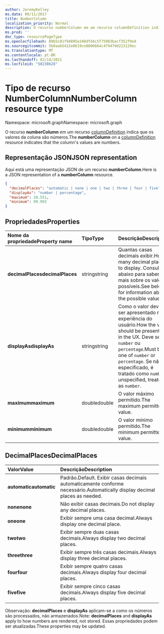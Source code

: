 ```yaml
---
author: JeremyKelley
ms.date: 09/11/2017
title: NumberColumn
localization_priority: Normal
description: O recurso numberColumn em um recurso columnDefinition indica que os valores da coluna são números.
ms.prod: ''
doc_type: resourcePageType
ms.openlocfilehash: 89b5c81f94895e248dfd4c5f75983bacf352f9e8
ms.sourcegitcommit: 5b0aab5422e0619ce8806664c479479d223129ec
ms.translationtype: MT
ms.contentlocale: pt-BR
ms.lasthandoff: 02/14/2021
ms.locfileid: "50238628"
---
```

# <a name="numbercolumn-resource-type"></a><span data-ttu-id="8d93a-103">Tipo de recurso NumberColumn</span><span class="sxs-lookup"><span data-stu-id="8d93a-103">NumberColumn resource type</span></span>

<span data-ttu-id="8d93a-104">Namespace: microsoft.graph</span><span class="sxs-lookup"><span data-stu-id="8d93a-104">Namespace: microsoft.graph</span></span>

<span data-ttu-id="8d93a-105">O recurso **numberColumn** em um recurso [columnDefinition](columndefinition.md) indica que os valores da coluna são números.</span><span class="sxs-lookup"><span data-stu-id="8d93a-105">The **numberColumn** on a [columnDefinition](columndefinition.md) resource indicates that the column's values are numbers.</span></span>

## <a name="json-representation"></a><span data-ttu-id="8d93a-106">Representação JSON</span><span class="sxs-lookup"><span data-stu-id="8d93a-106">JSON representation</span></span>

<span data-ttu-id="8d93a-107">Aqui está uma representação JSON de um recurso **numberColumn**.</span><span class="sxs-lookup"><span data-stu-id="8d93a-107">Here is a JSON representation of a **numberColumn** resource.</span></span>
<!-- { "blockType": "resource", "@odata.type": "microsoft.graph.numberColumn" } -->

```json
{
  "decimalPlaces": "automatic | none | one | two | three | four | five",
  "displayAs": "number | percentage",
  "maximum": 10.551,
  "minimum": 99.993
}
```

## <a name="properties"></a><span data-ttu-id="8d93a-108">Propriedades</span><span class="sxs-lookup"><span data-stu-id="8d93a-108">Properties</span></span>

| <span data-ttu-id="8d93a-109">Nome da propriedade</span><span class="sxs-lookup"><span data-stu-id="8d93a-109">Property name</span></span>      | <span data-ttu-id="8d93a-110">Tipo</span><span class="sxs-lookup"><span data-stu-id="8d93a-110">Type</span></span>   | <span data-ttu-id="8d93a-111">Descrição</span><span class="sxs-lookup"><span data-stu-id="8d93a-111">Description</span></span>
|:-------------------|:-------|:-----------------------------------------------
| <span data-ttu-id="8d93a-112">**decimalPlaces**</span><span class="sxs-lookup"><span data-stu-id="8d93a-112">**decimalPlaces**</span></span>  | <span data-ttu-id="8d93a-113">string</span><span class="sxs-lookup"><span data-stu-id="8d93a-113">string</span></span> | <span data-ttu-id="8d93a-114">Quantas casas decimais exibir.</span><span class="sxs-lookup"><span data-stu-id="8d93a-114">How many decimal places to display.</span></span> <span data-ttu-id="8d93a-115">Consulte abaixo para saber mais sobre os valores possíveis.</span><span class="sxs-lookup"><span data-stu-id="8d93a-115">See below for information about the possible values.</span></span>
| <span data-ttu-id="8d93a-116">**displayAs**</span><span class="sxs-lookup"><span data-stu-id="8d93a-116">**displayAs**</span></span>      | <span data-ttu-id="8d93a-117">string</span><span class="sxs-lookup"><span data-stu-id="8d93a-117">string</span></span> | <span data-ttu-id="8d93a-118">Como o valor deve ser apresentado na experiência do usuário.</span><span class="sxs-lookup"><span data-stu-id="8d93a-118">How the value should be presented in the UX.</span></span> <span data-ttu-id="8d93a-119">Deve ser `number` ou `percentage`.</span><span class="sxs-lookup"><span data-stu-id="8d93a-119">Must be one of `number` or `percentage`.</span></span> <span data-ttu-id="8d93a-120">Se não for especificado, é tratado como `number`.</span><span class="sxs-lookup"><span data-stu-id="8d93a-120">If unspecified, treated as `number`.</span></span>
| <span data-ttu-id="8d93a-121">**maximum**</span><span class="sxs-lookup"><span data-stu-id="8d93a-121">**maximum**</span></span>        | <span data-ttu-id="8d93a-122">double</span><span class="sxs-lookup"><span data-stu-id="8d93a-122">double</span></span> | <span data-ttu-id="8d93a-123">O valor máximo permitido.</span><span class="sxs-lookup"><span data-stu-id="8d93a-123">The maximum permitted value.</span></span>
| <span data-ttu-id="8d93a-124">**minimum**</span><span class="sxs-lookup"><span data-stu-id="8d93a-124">**minimum**</span></span>        | <span data-ttu-id="8d93a-125">double</span><span class="sxs-lookup"><span data-stu-id="8d93a-125">double</span></span> | <span data-ttu-id="8d93a-126">O valor mínimo permitido.</span><span class="sxs-lookup"><span data-stu-id="8d93a-126">The minimum permitted value.</span></span>

## <a name="decimalplaces"></a><span data-ttu-id="8d93a-127">DecimalPlaces</span><span class="sxs-lookup"><span data-stu-id="8d93a-127">DecimalPlaces</span></span>

| <span data-ttu-id="8d93a-128">Valor</span><span class="sxs-lookup"><span data-stu-id="8d93a-128">Value</span></span>          | <span data-ttu-id="8d93a-129">Descrição</span><span class="sxs-lookup"><span data-stu-id="8d93a-129">Description</span></span>
|:---------------|:--------------------------------------------------------------
| <span data-ttu-id="8d93a-130">**automatic**</span><span class="sxs-lookup"><span data-stu-id="8d93a-130">**automatic**</span></span>  | <span data-ttu-id="8d93a-131">Padrão.</span><span class="sxs-lookup"><span data-stu-id="8d93a-131">Default.</span></span> <span data-ttu-id="8d93a-132">Exibir casas decimais automaticamente conforme necessário.</span><span class="sxs-lookup"><span data-stu-id="8d93a-132">Automatically display decimal places as needed.</span></span>
| <span data-ttu-id="8d93a-133">**none**</span><span class="sxs-lookup"><span data-stu-id="8d93a-133">**none**</span></span>       | <span data-ttu-id="8d93a-134">Não exibir casas decimais.</span><span class="sxs-lookup"><span data-stu-id="8d93a-134">Do not display any decimal places.</span></span>
| <span data-ttu-id="8d93a-135">**one**</span><span class="sxs-lookup"><span data-stu-id="8d93a-135">**one**</span></span>        | <span data-ttu-id="8d93a-136">Exibir sempre uma casa decimal.</span><span class="sxs-lookup"><span data-stu-id="8d93a-136">Always display one decimal place.</span></span>
| <span data-ttu-id="8d93a-137">**two**</span><span class="sxs-lookup"><span data-stu-id="8d93a-137">**two**</span></span>        | <span data-ttu-id="8d93a-138">Exibir sempre duas casas decimais.</span><span class="sxs-lookup"><span data-stu-id="8d93a-138">Always display two decimal places.</span></span>
| <span data-ttu-id="8d93a-139">**three**</span><span class="sxs-lookup"><span data-stu-id="8d93a-139">**three**</span></span>      | <span data-ttu-id="8d93a-140">Exibir sempre três casas decimais.</span><span class="sxs-lookup"><span data-stu-id="8d93a-140">Always display three decimal places.</span></span>
| <span data-ttu-id="8d93a-141">**four**</span><span class="sxs-lookup"><span data-stu-id="8d93a-141">**four**</span></span>       | <span data-ttu-id="8d93a-142">Exibir sempre quatro casas decimais.</span><span class="sxs-lookup"><span data-stu-id="8d93a-142">Always display four decimal places.</span></span>
| <span data-ttu-id="8d93a-143">**five**</span><span class="sxs-lookup"><span data-stu-id="8d93a-143">**five**</span></span>       | <span data-ttu-id="8d93a-144">Exibir sempre cinco casas decimais.</span><span class="sxs-lookup"><span data-stu-id="8d93a-144">Always display five decimal places.</span></span>

<span data-ttu-id="8d93a-145">Observação: **decimalPlaces** e **displayAs** aplicam-se a como os números são processados, não armazenados.</span><span class="sxs-lookup"><span data-stu-id="8d93a-145">Note: **decimalPlaces** and **displayAs** apply to how numbers are rendered, not stored.</span></span>
<span data-ttu-id="8d93a-146">Essas propriedades podem ser atualizadas.</span><span class="sxs-lookup"><span data-stu-id="8d93a-146">These properties may be updated.</span></span>

<!-- {
  "type": "#page.annotation",
  "description": "",
  "keywords": "",
  "section": "documentation",
  "suppressions": [
    "Warning: /api-reference/v1.0/resources/numbercolumn.md:
      Found potential enums in resource example that weren't defined in a table:(automatic,none,one,two,three,four,five) are in resource, but () are in table",
    "Warning: /api-reference/v1.0/resources/numbercolumn.md:
      Found potential enums in resource example that weren't defined in a table:(number,percentage) are in resource, but () are in table"
  ],
  "tocPath": "Resources/NumberColumn"
} -->

